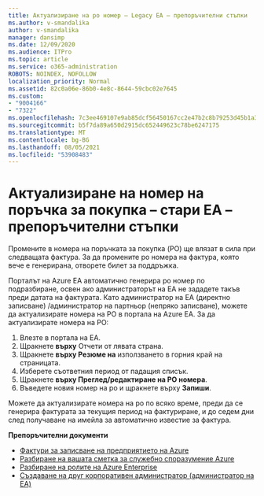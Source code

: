 ```yaml
---
title: Актуализиране на po номер – Legacy EA – препоръчителни стъпки
ms.author: v-smandalika
author: v-smandalika
manager: dansimp
ms.date: 12/09/2020
ms.audience: ITPro
ms.topic: article
ms.service: o365-administration
ROBOTS: NOINDEX, NOFOLLOW
localization_priority: Normal
ms.assetid: 82c0a06e-86b0-4e8c-8644-59cbc02e7645
ms.custom:
- "9004166"
- "7322"
ms.openlocfilehash: 7c3ee469107e9ab85dcf56450167cc2e47b2c8b79253d45b1a362959a869ba24
ms.sourcegitcommit: b5f7da89a650d2915dc652449623c78be6247175
ms.translationtype: MT
ms.contentlocale: bg-BG
ms.lasthandoff: 08/05/2021
ms.locfileid: "53908483"
---
```

# <a name="update-purchase-order-number---legacy-ea---recommended-steps"></a>Актуализиране на номер на поръчка за покупка – стари EA – препоръчителни стъпки

Промените в номера на поръчката за покупка (PO) ще влязат в сила при следващата фактура. За да промените po номера на фактура, която вече е генерирана, отворете билет за поддръжка. 

Порталът на Azure EA автоматично генерира po номер по подразбиране, освен ако администраторът на EA не зададете такъв преди датата на фактурата. Като администратор на EA (директно записване) /администратор на партньор (непряко записване), можете да актуализирате номера на PO в портала на Azure EA. За да актуализирате номера на PO:

1. Влезте в портала на EA.
2. Щракнете **върху** Отчети от лявата страна.
3. Щракнете **върху Резюме на** използването в горния край на страницата.
4. Изберете съответния период от падащия списък.
5. Щракнете **върху Преглед/редактиране на PO номера**.
6. Въведете новия номер на po и щракнете върху **Запиши**.

Можете да актуализирате номера на po по всяко време, преди да се генерира фактурата за текущия период на фактуриране, и до седем дни след получаване на имейла за автоматично известие за фактура. 

**Препоръчителни документи**

- [Фактури за записване на предприятието на Azure](https://docs.microsoft.com/azure/cost-management-billing/manage/ea-portal-enrollment-invoices) 
- [Разбиране на вашата сметка за служебно споразумение Azure](https://docs.microsoft.com/azure/cost-management-billing/understand/review-enterprise-agreement-bill)  
- [Разбиране на ролите на Azure Enterprise](https://docs.microsoft.com/azure/cost-management-billing/manage/understand-ea-roles#add-a-new-enterprise-administrator) 
- [Създаване на друг корпоративен администратор (администратор на EA)](https://docs.microsoft.com/azure/cost-management-billing/manage/ea-portal-administration#create-another-enterprise-administrator)
